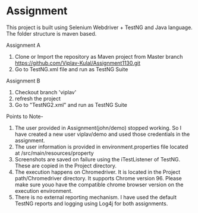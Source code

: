 # Assignment

This project is built using Selenium Webdriver + TestNG and Java language. The folder structure is maven based.

Assignment A
  1. Clone or Import the repository as Maven project from Master branch https://github.com/Viplav-Kulal/Assignment1130.git
  2. Go to TestNG.xml file and run as TestNG Suite

Assignment B
  1. Checkout branch 'viplav'
  2. refresh the project
  3. Go to "TestNG2.xml" and run as TestNG Suite

Points to Note- 
  1. The user provided in Assignment(john/demo) stopped working. So I have created a new user viplav/demo and used those credentials in the assignment.
  2. The user information is provided in environment.properties file located at /src/main/resources/property
  3. Screenshots are saved on failure using the iTestListener of TestNG. These are copied in the Project directory.  
  4. The execution happens on Chromedriver. It is located in the Project path/Chromedriver directory. It supports Chrome version 96. Please make sure youo have the compatible chrome browser version on the execution environment.
  5. There is no external reporting mechanism. I have used the default TestNG reports and logging using Log4j for both assignments.
